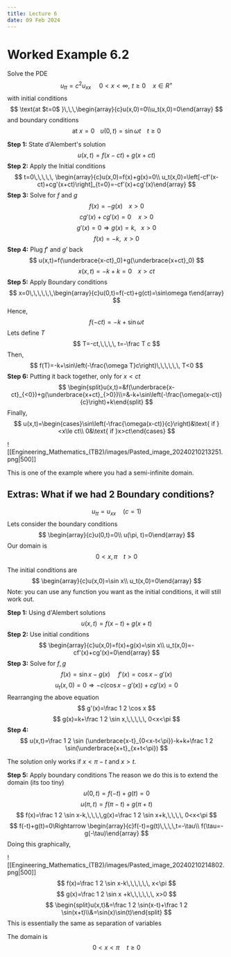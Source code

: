 ```yaml
---
title: Lecture 6
date: 09 Feb 2024
---
```

# Worked Example 6.2
Solve the PDE 
$$
u_{tt}=c^2u_{xx}\,\,\,\,\,\,\,\, 0<x<\infty,\,\,t\ge 0\,\,\,\,\,\,\, x\in R^+
$$
with initial conditions
$$
\text{at $t=0$ }\,\,\,\begin{array}{c}u(x,0)=0\\u_t(x,0)=0\end{array}
$$
and boundary conditions 
$$
\text{at $x=0$ }\,\,\,\,u(0,t)=\sin\omega t\,\,\,\,\,\,t\ge0
$$

**Step 1:** State d'Alembert's solution
$$
u(x,t)=f(x-ct)+g(x+ct)
$$
**Step 2:** Apply the Initial conditions
$$
t=0\,\,\,\,\, \begin{array}{c}u(x,0)=f(x)+g(x)=0\\ u_t(x,0)=\left[-cf'(x-ct)+cg'(x+ct)\right]_{t=0}=-cf'(x)+cg'(x)\end{array}
$$
**Step 3:** Solve for $f$ and $g$
$$
f(x)=-g(x)\,\,\,\,\,\, x>0
$$
$$
cg'(x)+cg'(x)=0\,\,\,\,\,\,\, x>0
$$
$$
g'(x)=0\Rightarrow g(x)=k,\,\,\,\,\, x>0
$$
$$
f(x)=-k,\,\,\, x>0
$$
**Step 4:** Plug $f'$ and $g'$ back
$$
u(x,t)=f(\underbrace{x-ct}_0)+g(\underbrace{x+ct}_0)
$$
$$
x(x,t)=-k+k=0\,\,\,\,\,\, x>ct
$$
**Step 5:** Apply Boundary conditions
$$
x=0\,\,\,\,\,\,\begin{array}{c}u(0,t)=f(-ct)+g(ct)=\sin\omega t\end{array}
$$
Hence,
$$
f(-ct)=-k+\sin\omega t
$$ 
Lets define $T$
$$
T=-ct,\,\,\,\, t=-\frac T c
$$
Then,
$$
f(T)=-k+\sin\left(-\frac{\omega T}c\right)\,\,\,\,\,\, T<0
$$
**Step 6:** Putting it back together, only for $x<ct$
$$
\begin{split}u(x,t)=&f(\underbrace{x-ct}_{<0})+g(\underbrace{x+ct}_{>0})\\=&-k+\sin\left(-\frac{\omega(x-ct)}{c}\right)+k\end{split}
$$
Finally,
$$
u(x,t)=\begin{cases}\sin\left(-\frac{\omega(x-ct)}{c}\right)&\text{ if }<x\le ct\\ 0&\text{ if }x>ct\end{cases}
$$

![[Engineering_Mathematics_(TB2)/images/Pasted_image_20240210213251.png|500]]

This is one of the example where you had a semi-infinite domain.
## Extras: What if we had 2 Boundary conditions?
$$
u_{tt}=u_{xx}\,\,\,\,\,\,\,(c=1)
$$
Lets consider the boundary conditions
$$
\begin{array}{c}u(0,t)=0\\ u(\pi, t)=0\end{array}
$$
Our domain is 
$$
0<x,\pi\,\,\,\,\,\, t>0
$$

The initial conditions are
$$
\begin{array}{c}u(x,0)=\sin x\\ u_t(x,0)=0\end{array}
$$
Note: you can use any function you want as the initial conditions, it will still work out.

**Step 1:** Using d'Alembert solutions
$$
u(x,t)=f(x-t)+g(x+t)
$$
**Step 2:** Use initial conditions
$$
\begin{array}{c}u(x,0)=f(x)+g(x)=\sin x\\ u_t(x,0)=-cf'(x)+cg'(x)=0\end{array}
$$
**Step 3:** Solve for $f,g$
$$
f(x)=\sin x-g(x)\,\,\,\,\,\,\,\, f'(x)=\cos x-g'(x)
$$
$$
u_t(x,0)=0\Rightarrow -c(\cos x-g'(x))+cg'(x)=0
$$
Rearranging the above equation
$$
g'(x)=\frac 1 2 \cos x
$$
$$
g(x)=k+\frac 1 2 \sin x,\,\,\,\,\, 0<x<\pi
$$
**Step 4:** 
$$
u(x,t)=\frac 1 2 \sin (\underbrace{x-t}_{0<x-t<\pi})-k+k+\frac 1 2 \sin(\underbrace{x+t}_{x+t<\pi})
$$

The solution only works if $x<\pi-t$ and $x>t$.

**Step 5:** Apply boundary conditions
The reason we do this is to extend the domain (its too tiny)
$$
u(0,t)=f(-t)+g(t)=0\tag{*}
$$
$$
u(\pi,t)=f(\pi-t)+g(\pi+t)\tag{**}
$$
$$
f(x)=\frac 1 2 \sin x-k,\,\,\,\,g(x)=\frac 1 2 \sin x+k,\,\,\,\, 0<x<\pi
$$
$$
f(-t)+g(t)=0\Rightarrow \begin{array}{c}f(-t)=g(t)\,\,\,\,t=-\tau\\ f(\tau=-g(-\tau)\end{array}
$$
Doing this graphically,

![[Engineering_Mathematics_(TB2)/images/Pasted_image_20240210214802.png|500]]
$$
f(x)=\frac 1 2 \sin x-k\,\,\,\,\,\, x<\pi
$$
$$
g(x)=\frac 1 2 \sin x +k\,\,\,\,\,\, x>0
$$
$$
\begin{split}u(x,t)&=\frac 1 2 \sin(x-t)+\frac 1 2 \sin(x+t)\\&=\sin(x)\sin(t)\end{split}
$$
This is essentially the same as separation of variables

The domain is 
$$
0<x<\pi\,\,\,\,\,\,\, t\ge 0
$$



